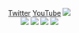 <!--
README.md (Even though it's HTML) by @BLOCKSREY
読めますか？これは日本語です。
-->
<P ALIGN=CENTER>
	<A HREF=https://twitter.com/Blocksrey>Twitter</A>
	<A HREF=https://youtube.com/Blocksrey>YouTube</A>
	<IMG SRC=http://lmfao.blocksrey.com:7890/V><BR>
	<A HREF=http://lmfao.blocksrey.com:7890/L target=_self><IMG SRC=https://blocksrey.com/dokka/niku.gif></A>
	<A HREF=http://lmfao.blocksrey.com:7890/D><IMG SRC=https://blocksrey.com/dokka/niku.gif></A>
	<A HREF=http://lmfao.blocksrey.com:7890/U><IMG SRC=https://blocksrey.com/dokka/niku.gif></A>
	<A HREF=http://lmfao.blocksrey.com:7890/R><IMG SRC=https://blocksrey.com/dokka/niku.gif></A>
</P>
